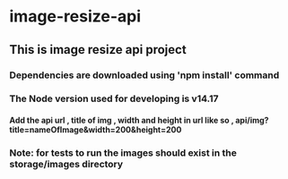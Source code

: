 # image-resize-api

## This is image resize api project

### Dependencies are downloaded using 'npm install' command
### The Node version used for developing is v14.17

#### Add the api url , title of img , width and height in url like so , api/img?title=nameOfImage&width=200&height=200

### Note: for tests to run the images should exist in the storage/images directory

